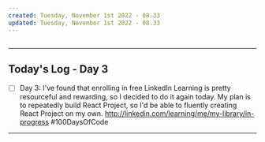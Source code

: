 ```yaml
---
created: Tuesday, November 1st 2022 - 08.33
updated: Tuesday, November 1st 2022 - 08.33
---
```

```toc
```

---
Today's Log - Day 3
---
- [ ] Day 3: I've found that enrolling in free LinkedIn Learning is pretty resourceful and rewarding, so I decided to do it again today. My plan is to repeatedly build React Project, so I'd be able to fluently creating React Project on my own.  http://linkedin.com/learning/me/my-library/in-progress #100DaysOfCode

---